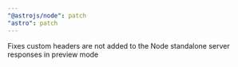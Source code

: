 ```yaml
---
"@astrojs/node": patch
"astro": patch
---
```


Fixes custom headers are not added to the Node standalone server responses in preview mode
